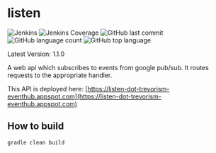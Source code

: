# listen
![Jenkins](https://img.shields.io/jenkins/build/http/trevorism-build.eastus.cloudapp.azure.com/listen)
![Jenkins Coverage](https://img.shields.io/jenkins/coverage/jacoco/http/trevorism-build.eastus.cloudapp.azure.com/listen)
![GitHub last commit](https://img.shields.io/github/last-commit/trevorism/listen)
![GitHub language count](https://img.shields.io/github/languages/count/trevorism/listen)
![GitHub top language](https://img.shields.io/github/languages/top/trevorism/listen)

Latest Version: 1.1.0

A web api which subscribes to events from google pub/sub. It routes requests to the appropriate handler.

This API is deployed here: [https://listen-dot-trevorism-eventhub.appspot.com](https://listen-dot-trevorism-eventhub.appspot.com)

## How to build
`gradle clean build`
